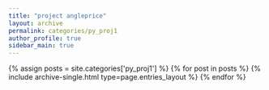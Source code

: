 ```yaml
---
title: "project angleprice"
layout: archive
permalink: categories/py_proj1
author_profile: true
sidebar_main: true
---
```



{% assign posts = site.categories['py_proj1'] %}
{% for post in posts %} {% include archive-single.html type=page.entries_layout %} {% endfor %}